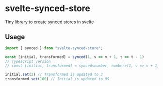 # svelte-synced-store

Tiny library to create synced stores in svelte

## Usage

```js
import { synced } from "svelte-synced-store";

const [initial, transformed] = synced(1, v => v + 1, t => t - 1)
// Typescript version
// const [initial, transformed] = synced<number, number>(1, v => v + 1, t => t - 1)

initial.set(2) // Transformed is updated to 3
transformed.set(100) // Initial is updated to 99
```
